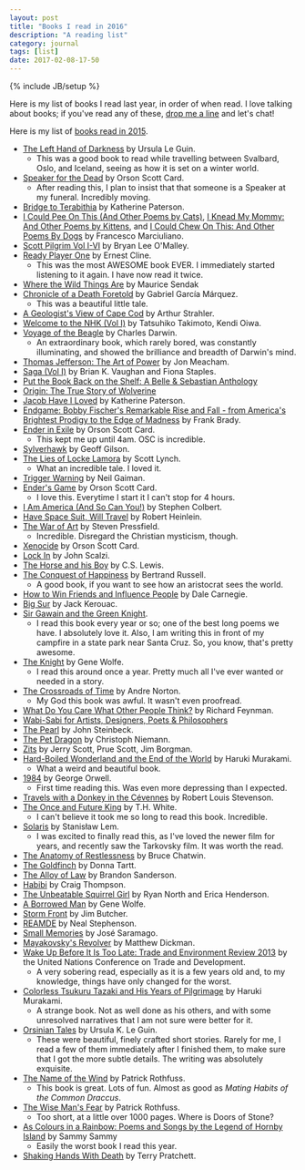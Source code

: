 ```yaml
---
layout: post
title: "Books I read in 2016"
description: "A reading list"
category: journal
tags: [list]
date: 2017-02-08-17-50
---
```

{% include JB/setup %}

Here is my list of books I read last year, in order of when read. I love talking about books; if you've read any of these, [drop me a line](mailto:richard@burntfen.com) and let's chat!

Here is my list of [books read in 2015](https://burntfen.com/2015-12-29/books-i-read-in-2015).

* [The Left Hand of Darkness](https://en.wikipedia.org/wiki/The_Left_Hand_of_Darkness) by Ursula Le Guin.
  - This was a good book to read while travelling between Svalbard, Oslo, and Iceland, seeing as how it is set on a winter world.
* [Speaker for the Dead](https://en.wikipedia.org/wiki/Speaker_for_the_Dead) by Orson Scott Card.
  - After reading this, I plan to insist that that someone is a Speaker at my funeral. Incredibly moving.
* [Bridge to Terabithia](https://en.wikipedia.org/wiki/Bridge_to_Terabithia_(novel)) by Katherine Paterson.
* [I Could Pee On This (And Other Poems by Cats)](http://www.amazon.com/Could-Pee-This-Other-Poems/dp/1452110581), [I Knead My Mommy: And Other Poems by Kittens](http://www.amazon.com/Knead-My-Mommy-Other-Kittens/dp/1452132917), and [I Could Chew On This: And Other Poems By Dogs](http://www.amazon.com/Could-Chew-This-Other-Poems/dp/1452119031) by Francesco Marciuliano.
* [Scott Pilgrim Vol I-VI](https://en.wikipedia.org/wiki/Scott_Pilgrim) by Bryan Lee O'Malley.
* [Ready Player One](https://en.wikipedia.org/wiki/Ready_Player_One) by Ernest Cline.
  - This was the most AWESOME book EVER. I immediately started listening to it again. I have now read it twice.
* [Where the Wild Things Are](https://en.wikipedia.org/wiki/Where_the_Wild_Things_Are) by Maurice Sendak
* [Chronicle of a Death Foretold](https://en.wikipedia.org/wiki/Chronicle_of_a_Death_Foretold) by Gabriel García Márquez.
  - This was a beautiful little tale.
* [A Geologist's View of Cape Cod](http://www.amazon.com/A-Geologists-View-Cape-Cod/dp/0940160390) by Arthur Strahler.
* [Welcome to the NHK (Vol I)](https://en.wikipedia.org/wiki/Welcome_to_the_N.H.K.) by Tatsuhiko Takimoto, Kendi Oiwa.
* [Voyage of the Beagle](http://www.amazon.com/The-Voyage-Beagle-Researches-Classics/dp/014043268X) by Charles Darwin.
  - An extraordinary book, which rarely bored, was constantly illuminating, and showed the brilliance and breadth of Darwin's mind.
* [Thomas Jefferson: The Art of Power](http://www.amazon.com/Thomas-Jefferson-The-Art-Power/dp/0812979486) by Jon Meacham.
* [Saga (Vol I)](https://en.wikipedia.org/wiki/Saga_(comic_book)) by Brian K. Vaughan and Fiona Staples.
* [Put the Book Back on the Shelf: A Belle & Sebastian Anthology](https://en.wikipedia.org/wiki/Put_the_Book_Back_on_the_Shelf)
* [Origin: The True Story of Wolverine](https://en.wikipedia.org/wiki/Origin_(comics))
* [Jacob Have I Loved](https://en.wikipedia.org/wiki/Jacob_Have_I_Loved) by Katherine Paterson.
* [Endgame: Bobby Fischer's Remarkable Rise and Fall - from America's Brightest Prodigy to the Edge of Madness](http://www.amazon.com/Endgame-Fischers-Remarkable-Americas-Brightest/dp/0307463915) by Frank Brady.
* [Ender in Exile](https://en.wikipedia.org/wiki/Ender_in_Exile) by Orson Scott Card.
  - This kept me up until 4am. OSC is incredible.
* [Sylverhawk](http://www.amazon.com/Sylverhawk-Geoff-Gilson-ebook/dp/B01328HYBO) by Geoff Gilson.
* [The Lies of Locke Lamora](https://en.wikipedia.org/wiki/The_Lies_of_Locke_Lamora) by Scott Lynch.
  - What an incredible tale. I loved it.
* [Trigger Warning](http://www.nytimes.com/2015/03/08/books/review/neil-gaimans-trigger-warning.html) by Neil Gaiman.
* [Ender's Game](https://en.wikipedia.org/wiki/Ender%27s_Game) by Orson Scott Card.
  - I love this. Everytime I start it I can't stop for 4 hours.
* [I Am America (And So Can You!)](https://en.wikipedia.org/wiki/I_Am_America_(And_So_Can_You!)) by Stephen Colbert.
* [Have Space Suit, Will Travel](https://en.wikipedia.org/wiki/Have_Space_Suit%E2%80%94Will_Travel) by Robert Heinlein.
* [The War of Art](https://en.wikipedia.org/wiki/The_War_of_Art_(book)) by Steven Pressfield.
  - Incredible. Disregard the Christian mysticism, though.
* [Xenocide](https://en.wikipedia.org/wiki/Xenocide) by Orson Scott Card.
* [Lock In](https://en.wikipedia.org/wiki/Lock_In) by John Scalzi.
* [The Horse and his Boy](https://en.wikipedia.org/wiki/The_Horse_and_His_Boy) by C.S. Lewis.
* [The Conquest of Happiness](http://russell-j.com/beginner/COH-TEXT.HTM) by Bertrand Russell.
  - A good book, if you want to see how an aristocrat sees the world.
* [How to Win Friends and Influence People](https://en.wikipedia.org/wiki/How_to_Win_Friends_and_Influence_People) by Dale Carnegie.
* [Big Sur](https://en.wikipedia.org/wiki/Big_Sur_(novel)) by Jack Kerouac.
* [Sir Gawain and the Green Knight](https://en.wikipedia.org/wiki/Sir_Gawain_and_the_Green_Knight).
  - I read this book every year or so; one of the best long poems we have. I absolutely love it. Also, I am writing this in front of my campfire in a state park near Santa Cruz. So, you know, that's pretty awesome.
* [The Knight](https://en.wikipedia.org/wiki/The_Knight_(novel)) by Gene Wolfe.
  - I read this around once a year. Pretty much all I've ever wanted or needed in a story.
* [The Crossroads of Time](http://www.amazon.com/Crossroads-Time-Andre-Norton/dp/0441123163) by Andre Norton.
  - My God this book was awful. It wasn't even proofread.
* [What Do You Care What Other People Think?](https://en.wikipedia.org/wiki/What_Do_You_Care_What_Other_People_Think%3F) by Richard Feynman.
* [Wabi-Sabi for Artists, Designers, Poets & Philosophers](http://www.amazon.com/Wabi-Sabi-Artists-Designers-Poets-Philosophers/dp/0981484603)
* [The Pearl](https://en.wikipedia.org/wiki/The_Pearl_(novel)) by John Steinbeck.
* [The Pet Dragon](http://www.amazon.com/Pet-Dragon-Adventure-Friendship-Characters/dp/0061577766) by Christoph Niemann.
* [Zits](http://www.bookdepository.com/Zits-Jerry-Scott-Jim-Borgman-Prue-Scott/9780836268256?ref=bd_ser_1) by Jerry Scott, Prue Scott, Jim Borgman.
* [Hard-Boiled Wonderland and the End of the World](https://en.wikipedia.org/wiki/Hard-Boiled_Wonderland_and_the_End_of_the_World) by Haruki Murakami.
  - What a weird and beautiful book.
* [1984](https://en.wikipedia.org/wiki/Nineteen_Eighty-Four) by George Orwell.
  - First time reading this. Was even more depressing than I expected.
* [Travels with a Donkey in the Cévennes](https://en.wikipedia.org/wiki/Travels_with_a_Donkey_in_the_C%C3%A9vennes) by Robert Louis Stevenson.
* [The Once and Future King](https://en.wikipedia.org/wiki/The_Once_and_Future_King) by T.H. White.
  - I can't believe it took me so long to read this book. Incredible.
* [Solaris](https://en.wikipedia.org/wiki/Solaris_(novel)) by Stanisław Lem.
  - I was excited to finally read this, as I've loved the newer film for years, and recently saw the Tarkovsky film. It was worth the read.
* [The Anatomy of Restlessness](https://www.amazon.com/Anatomy-Restlessness-Selected-Writings-1969-1989/dp/0140256989) by Bruce Chatwin.
* [The Goldfinch](https://www.amazon.com/Goldfinch-Novel-Pulitzer-Prize-Fiction/dp/0316055433) by Donna Tartt.
* [The Alloy of Law](https://www.amazon.com/Alloy-Law-Mistborn-Novel/dp/0765368544) by Brandon Sanderson.
* [Habibi](https://www.amazon.com/Habibi-Pantheon-Graphic-Novels-Thompson/dp/0375424148/ref=sr_1_1?s=books&ie=UTF8&qid=1473254331&sr=1-1&keywords=habibi) by Craig Thompson.
* [The Unbeatable Squirrel Girl](https://en.wikipedia.org/wiki/The_Unbeatable_Squirrel_Girl) by Ryan North and Erica Henderson.
* [A Borrowed Man](https://www.amazon.com/Borrowed-Man-Gene-Wolfe/dp/0765381141) by Gene Wolfe.
* [Storm Front](https://www.amazon.com/Storm-Front-Dresden-Files-Butcher/dp/1480580503) by Jim Butcher.
* [REAMDE](https://www.amazon.com/Reamde-Novel-Neal-Stephenson/dp/0062191497) by Neal Stephenson.
* [Small Memories](http://www.nytimes.com/2011/05/11/books/small-memories-by-jose-saramago-review.html) by José Saramago.
* [Mayakovsky's Revolver](http://www.powells.com/SearchResults?kw=title:mayakovsky%27s%20revolver) by Matthew Dickman.
* [Wake Up Before It Is Too Late: Trade and Environment Review 2013]() by the United Nations Conference on Trade and Development.
  - A very sobering read, especially as it is a few years old and, to my knowledge, things have only changed for the worst.
* [Colorless Tsukuru Tazaki and His Years of Pilgrimage](https://en.wikipedia.org/wiki/Colorless_Tsukuru_Tazaki_and_His_Years_of_Pilgrimage) by Haruki Murakami.
  - A strange book. Not as well done as his others, and with some unresolved narratives that I am not sure were better for it.
* [Orsinian Tales](https://en.wikipedia.org/wiki/Orsinian_Tales) by Ursula K. Le Guin.
  - These were beautiful, finely crafted short stories. Rarely for me, I read a few of them immediately after I finished them, to make sure that I got the more subtle details. The writing was absolutely exquisite.
* [The Name of the Wind](http://www.patrickrothfuss.com/content/books.asp) by Patrick Rothfuss.
  - This book is great. Lots of fun. Almost as good as _Mating Habits of the Common Draccus_.
* [The Wise Man's Fear](http://www.patrickrothfuss.com/content/books.asp) by Patrick Rothfuss.
  - Too short, at a little over 1000 pages. Where is Doors of Stone?
* [As Colours in a Rainbow: Poems and Songs by the Legend of Hornby Island](https://www.amazon.ca/As-Colours-Rainbow-Legend-Hornby/dp/B00DLZ1JJW) by Sammy Sammy
  - Easily the worst book I read this year.
* [Shaking Hands With Death](http://www.terrypratchettbooks.com/book/shaking-hands-with-death/) by Terry Pratchett.
